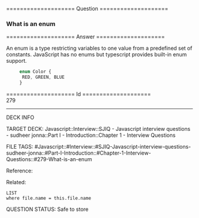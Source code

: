 ==================== Question ====================  

### What is an enum  

==================== Answer ====================  

An enum is a type restricting variables to one value from a predefined set of
constants. JavaScript has no enums but typescript provides built-in enum
support.

```javascript
     enum Color {
      RED, GREEN, BLUE
     }
```

==================== Id ====================  
279
<!--ID: 1707879849290-->

---

DECK INFO

TARGET DECK: Javascript::Interview::SJIQ - Javascript interview questions - sudheer jonna::Part I - Introduction::Chapter 1 - Interview Questions

FILE TAGS: #Javascript::#Interview::#SJIQ-Javascript-interview-questions-sudheer-jonna::#Part-I-Introduction::#Chapter-1-Interview-Questions::#279-What-is-an-enum

Reference:

Related:

```dataview
LIST
where file.name = this.file.name
```
QUESTION STATUS: Safe to store

